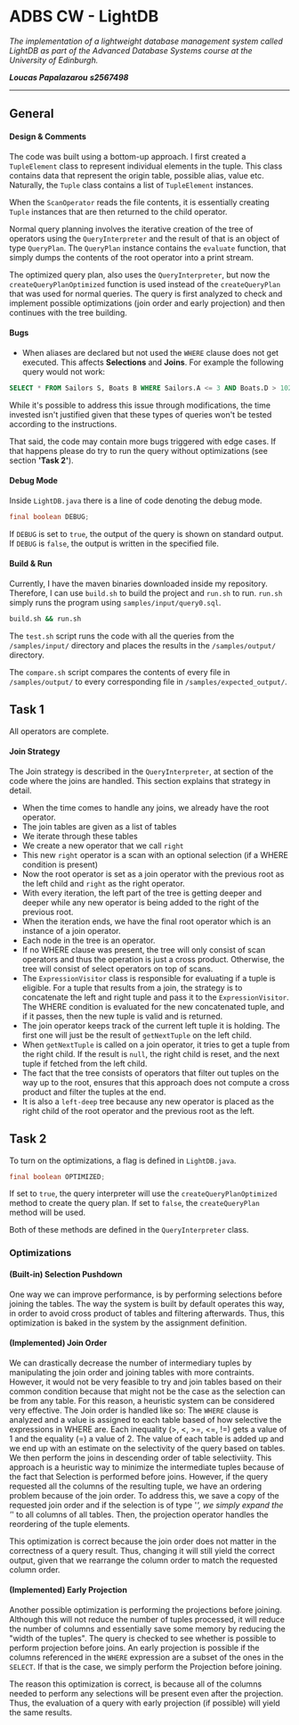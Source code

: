 # ADBS CW - LightDB

*The implementation of a lightweight database management system called LightDB as part of the Advanced Database Systems course at the University of Edinburgh.*

***Loucas Papalazarou***
***s2567498***

---

## General

#### Design & Comments

The code was built using a bottom-up approach. I first created a `TupleElement` class to represent individual elements in the tuple. This class contains data that represent the origin table, possible alias, value etc. Naturally, the `Tuple` class contains a list of `TupleElement` instances.

When the `ScanOperator` reads the file contents, it is essentially creating `Tuple` instances that are then returned to the child operator.

Normal query planning involves the iterative creation of the tree of operators using the `QueryInterpreter` and the result of that is an object of type `QueryPlan`. The `QueryPlan` instance contains the `evaluate` function, that simply dumps the contents of the root operator into a print stream.

The optimized query plan, also uses the `QueryInterpreter`, but now the `createQueryPlanOptimized` function is used instead of the `createQueryPlan` that was used for normal queries. The query is first analyzed to check and implement possible optimizations (join order and early projection) and then continues with the tree building.

#### Bugs

- When aliases are declared but not used the `WHERE` clause does not get executed. This affects **Selections** and **Joins**. For example the following query would not work:

```sql
SELECT * FROM Sailors S, Boats B WHERE Sailors.A <= 3 AND Boats.D > 102;
```

While it's possible to address this issue through modifications, the time invested isn't justified given that these types of queries won't be tested according to the instructions.

That said, the code may contain more bugs triggered with edge cases. If that happens please do try to run the query without optimizations (see section **'Task 2'**).  
 
#### Debug Mode

Inside `LightDB.java` there is a line of code denoting the debug mode.

```java
final boolean DEBUG;
```

If `DEBUG` is set to `true`, the output of the query is shown on standard output.
If `DEBUG` is `false`, the output is written in the specified file.

#### Build & Run
Currently, I have the maven binaries downloaded inside my repository. Therefore, I can use `build.sh` to build the project and `run.sh` to run. `run.sh` simply runs the program using `samples/input/query0.sql`. 

```bash
build.sh && run.sh
```

The `test.sh` script runs the code with all the queries from the `/samples/input/` directory and places the results in the `/samples/output/` directory.

The `compare.sh` script compares the contents of every file in `/samples/output/` to every corresponding file in `/samples/expected_output/`.

## Task 1

All operators are complete.

#### Join Strategy

The Join strategy is described in the `QueryInterpreter`, at section of the code where the joins are handled. This section explains that strategy in detail.

- When the time comes to handle any joins, we already have the root operator.
- The join tables are given as a list of tables
- We iterate through these tables
- We create a new operator that we call `right`
- This new `right` operator is a scan with an optional selection (if a WHERE condition is present)
- Now the root operator is set as a join operator with the previous root as the left child and `right` as the right operator.
- With every iteration, the left part of the tree is getting deeper and deeper while any new operator is being added to the right of the previous root.
- When the iteration ends, we have the final root operator which is an instance of a join operator.
- Each node in the tree is an operator.
- If no WHERE clause was present, the tree will only consist of scan operators and thus the operation is just a cross product. Otherwise, the tree will consist of select operators on top of scans.
- The `ExpressionVisitor` class is responsible for evaluating if a tuple is eligible. For a tuple that results from a join, the strategy is to concatenate the left and right tuple and pass it to the `ExpressionVisitor`. The WHERE condition is evaluated for the new concatenated tuple, and if it passes, then the new tuple is valid and is returned.
- The join operator keeps track of the current left tuple it is holding. The first one will just be the result of `getNextTuple` on the left child.
- When `getNextTuple` is called on a join operator, it tries to get a tuple from the right child. If the result is `null`, the right child is reset, and the next tuple if fetched from the left child.
- The fact that the tree consists of operators that filter out tuples on the way up to the root, ensures that this approach does not compute a cross product and filter the tuples at the end.
- It is also a `left-deep` tree because any new operator is placed as the right child of the root operator and the previous root as the left.

## Task 2

To turn on the optimizations, a flag is defined in `LightDB.java`.

```java
final boolean OPTIMIZED;
```

If set to `true`, the query interpreter will use the `createQueryPlanOptimized` method to create the query plan.
If set to `false`, the `createQueryPlan` method will be used.

Both of these methods are defined in the `QueryInterpreter` class.

### Optimizations

#### (Built-in) Selection Pushdown

One way we can improve performance, is by performing selections before joining the tables. The way the system is built by default operates this way, in order to avoid cross product of tables and filtering afterwards. Thus, this optimization is baked in the system by the assignment definition.

#### (Implemented) Join Order

We can drastically decrease the number of intermediary tuples by manipulating the join order and joining tables with more contraints. However, it would not be very feasible to try and join tables based on their common condition because that might not be the case as the selection can be from any table. For this reason, a heuristic system can be considered very effective. The Join order is handled like so: The `WHERE` clause is analyzed and a value is assigned to each table based of how selective the expressions in WHERE are. Each inequality (>, <, >=, <=, !=) gets a value of 1 and the equality (=) a value of 2. The value of each table is added up and we end up with an estimate on the selectivity of the query based on tables. We then perform the joins in descending order of table selectiviity. This approach is a heuristic way to minimize the intermediate tuples because of the fact that Selection is performed before joins. However, if the query requested all the columns of the resulting tuple, we have an ordering problem because of the join order. To address this, we save a copy of the requested join order and if the selection is of type '*', we simply expand the '*' to all columns of all tables. Then, the projection operator handles the reordering of the tuple elements.

This optimization is correct because the join order does not matter in the correctness of a query result. Thus, changing it will still yield the correct output, given that we rearrange the column order to match the requested column order.

#### (Implemented) Early Projection
Another possible optimization is performing the projections before joining. Although this will not reduce the number of tuples processed, it will reduce the number of columns and essentially save some memory by reducing the "width of the tuples". The query is checked to see whether is possible to perform projection before joins. An early projection is possible if the columns referenced in the `WHERE` expression are a subset of the ones in the `SELECT`. If that is the case, we simply perform the Projection before joining.

The reason this optimization is correct, is because all of the columns needed to perform any selections will be present even after the projection. Thus, the evaluation of a query with early projection (if possible) will yield the same results.